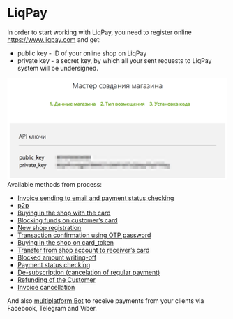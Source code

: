 # LiqPay


In order to start working with LiqPay, you need to register online https://www.liqpay.com and get:
*   public key - ID of your online shop on LiqPay
*   private key - a secret key, by which all your sent requests to LiqPay system will be undersigned.

![](../img/LiqPay_key.png)
Available methods from process:
*   [Invoice sending to email and payment status checking](invoice_email.md)
*   [p2p](p2p.md)
*   [Buying in the shop with the card](pay.md)
*   [Blocking funds on customer’s card](hold.md)
*   [New shop registration](shop_create.md)
*   [Transaction confirmation using OTP password](otp_verify.md)
*   [Buying in the shop on card_token](paytoken.md)
*   [Transfer from shop account to receiver’s card](p2p_credit.md)
*   [Blocked amount writing-off](hold_completion.md)
*   [Payment status checking](status.md)
*   [De-subscription (cancelation of regular payment)](unsubscribe.md)
*   [Refunding of the Customer](refund.md)
*   [Invoice cancellation](invoice_cancel.md)

And also [multiplatform Bot](invoice_multi_platform_bot.md) to receive payments from your clients via Facebook, Telegram and Viber.
